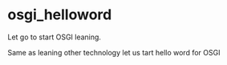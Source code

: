 # osgi_helloword

Let go to start OSGI leaning.

Same as leaning other technology let us tart hello word for OSGI
